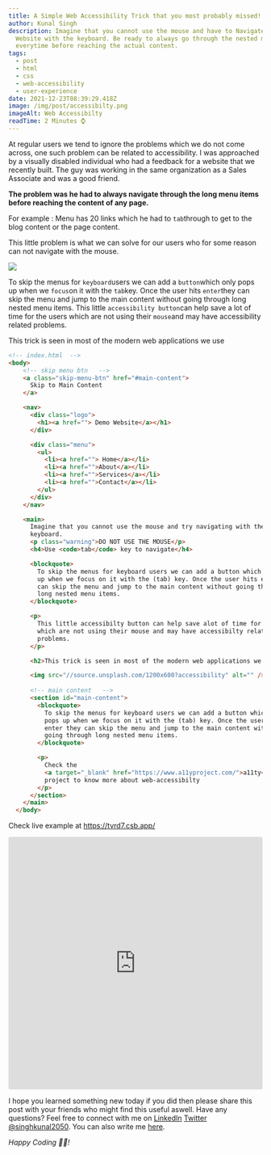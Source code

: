 ```yaml
---
title: A Simple Web Accessibility Trick that you most probably missed!
author: Kunal Singh
description: Imagine that you cannot use the mouse and have to Navigate a
  Website with the keyboard. Be ready to always go through the nested menu items
  everytime before reaching the actual content.
tags:
  - post
  - html
  - css
  - web-accessibility
  - user-experience
date: 2021-12-23T08:39:29.418Z
image: /img/post/accessibilty.png
imageAlt: Web Accessibilty
readTime: 2 Minutes ⌚
---
```

At regular users we tend to ignore the problems which we do not come across, one such problem can be related to accessibility. I was approached by a visually disabled individual who had a feedback for a website that we recently built. The guy was working in the same organization as a Sales Associate and was a good friend. 

**The problem was he had to always navigate through the long menu items before reaching the content of any page.** 

For example : 
Menu has 20 links which he had to `tab`through to get to the blog content or the page content. 

This little problem is what we can solve for our users who for some reason can not navigate with the mouse. 

![](/img/post/web-accessibilty-skip-menu-btn.gif)

To skip the menus for `keyboard`users we can add a `button`which only pops up when we `focus`on it with the `tab`key. Once the user hits `enter`they can skip the menu and jump to the main content without going through long nested menu items.
This little `accessibility button`can help save a lot of time for the users which are not using their `mouse`and may have accessibility related problems.

This trick is seen in most of the modern web applications we use

```html
<!-- index.html  -->
<body>
    <!-- skip menu btn   -->
    <a class="skip-menu-btn" href="#main-content">
      Skip to Main Content
    </a>

    <nav>
      <div class="logo">
        <h1><a href=""> Demo Website</a></h1>
      </div>

      <div class="menu">
        <ul>
          <li><a href=""> Home</a></li>
          <li><a href="">About</a></li>
          <li><a href="">Services</a></li>
          <li><a href="">Contact</a></li>
        </ul>
      </div>
    </nav>

    <main>
      Imagine that you cannot use the mouse and try navigating with the
      keyboard.
      <p class="warning">DO NOT USE THE MOUSE</p>
      <h4>Use <code>tab</code> key to navigate</h4>

      <blockquote>
        To skip the menus for keyboard users we can add a button which only pops
        up when we focus on it with the (tab) key. Once the user hits enter they
        can skip the menu and jump to the main content without going through
        long nested menu items.
      </blockquote>

      <p>
        This little accessibilty button can help save alot of time for the users
        which are not using their mouse and may have accessibilty related
        problems.
      </p>

      <h2>This trick is seen in most of the modern web applications we use</h2>

      <img src="//source.unsplash.com/1200x600?accessibility" alt="" />
    
      <!-- main content   -->
      <section id="main-content">
        <blockquote>
          To skip the menus for keyboard users we can add a button which only
          pops up when we focus on it with the (tab) key. Once the user hits
          enter they can skip the menu and jump to the main content without
          going through long nested menu items.
        </blockquote>

        <p>
          Check the
          <a target="_blank" href="https://www.a11yproject.com/">a11ty</a>
          project to know more about web-accessibilty
        </p>
      </section>
    </main>
  </body>
```

Check live example at <a href="https://tvrd7.csb.app/" target="_blank">https://tvrd7.csb.app/</a>

<iframe src="https://codesandbox.io/embed/zealous-blackburn-tvrd7?fontsize=14&hidenavigation=1&theme=dark"
     style="width:100%; height:500px; border:0; border-radius: 4px; overflow:hidden;"
     title="zealous-blackburn-tvrd7"
     allow="accelerometer; ambient-light-sensor; camera; encrypted-media; geolocation; gyroscope; hid; microphone; midi; payment; usb; vr; xr-spatial-tracking"
     sandbox="allow-forms allow-modals allow-popups allow-presentation allow-same-origin allow-scripts"
   ></iframe>

I hope you learned something new today if you did then please share this post with your friends who might find this useful aswell. Have any questions? Feel free to connect with me on     <a href="//linkedin.com/in/singhkunal2050" target="_blank">LinkedIn</a> <a href="//twitter.com/singhkunal2050" target="_blank">Twitter</a>  <a href="/" target="_blank">@singhkunal2050</a>. You can also write me <a href="/#contact" target="_blank">here</a>.

*Happy Coding 👩‍💻!*